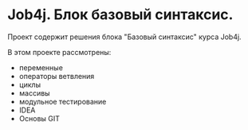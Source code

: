 # Job4j. Блок базовый синтаксис.
Проект содержит решения блока "Базовый синтаксис" курса Job4j.

В этом проекте рассмотрены: 
- переменные
- операторы ветвления
- циклы
- массивы
- модульное тестирование
- IDEA
- Основы GIT